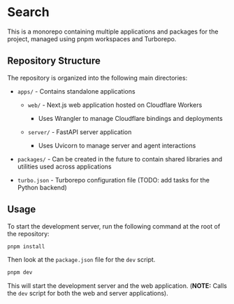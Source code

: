 # Search

This is a monorepo containing multiple applications and packages for the project, managed using pnpm workspaces and Turborepo.

## Repository Structure

The repository is organized into the following main directories:

- `apps/` - Contains standalone applications

  - `web/` - Next.js web application hosted on Cloudflare Workers

    - Uses Wrangler to manage Cloudflare bindings and deployments

  - `server/` - FastAPI server application
    - Uses Uvicorn to manage server and agent interactions

- `packages/` - Can be created in the future to contain shared libraries and utilities used across applications

- `turbo.json` - Turborepo configuration file (TODO: add tasks for the Python backend)

## Usage

To start the development server, run the following command at the root of the repository:

```bash
pnpm install
```

Then look at the `package.json` file for the `dev` script.

```bash
pnpm dev
```

This will start the development server and the web application. (**NOTE:** Calls the `dev` script for both the web and server applications).

